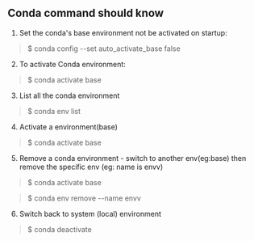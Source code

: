 ## Conda command should know

1. Set the conda's base environment not be activated on startup:
> $ conda config --set auto_activate_base false

2. To activate Conda environment:
> $ conda activate base

3. List all the conda environment
> $ conda env list

4. Activate a environment(base)
> $ conda activate base

5. Remove a conda environment - switch to another env(eg:base) then remove the specific env (eg: name is envv)
> $ conda activate base

> $ conda env remove --name envv

6. Switch back to system (local) environment
>$ conda deactivate
